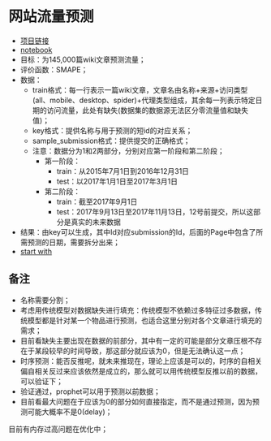 # 网站流量预测

- [项目链接](https://www.kaggle.com/c/web-traffic-time-series-forecasting)
- [notebook](https://www.kaggle.com/holoong9291/web-traffic-time-series-forecasting)
- 目标：为145,000篇wiki文章预测流量；
- 评价函数：SMAPE；
- 数据：
    - train格式：每一行表示一篇wiki文章，文章名由名称+来源+访问类型(all、mobile、desktop、spider)+代理类型组成，其余每一列表示特定日期的访问流量，此处有缺失(数据集的数据源无法区分零流量值和缺失值)；
    - key格式：提供名称与用于预测的短id的对应关系；
    - sample_submission格式：提供提交的正确格式；
    - 注意：数据分为1和2两部分，分别对应第一阶段和第二阶段；
        - 第一阶段：
            - train：从2015年7月1日到2016年12月31日
            - test：以2017年1月1日至2017年3月1日
        - 第二阶段：
            - train：截至2017年9月1日
            - test：2017年9月13日至2017年11月13日，12号前提交，所以这部分是真实的未来数据
- 结果：由key可以生成，其中Id对应submission的Id，后面的Page中包含了所需预测的日期，需要拆分出来；
- [start with](https://www.kaggle.com/headsortails/wiki-traffic-forecast-exploration-wtf-eda)

## 备注

- 名称需要分割；
- 考虑用传统模型对数据缺失进行填充：传统模型不依赖过多特征过多数据，传统模型都是针对某一个物品进行预测，也适合这里分别对各个文章进行填充的需求；
- 目前看缺失主要出现在数据的前部分，其中有一定的可能是部分文章压根不存在于某段较早的时间导致，那这部分就应该为0，但是无法确认这一点；
- 时序预测：能否反推呢，就未来推现在，理论上应该是可以的，时序的自相关偏自相关反过来应该依然是成立的，那么就可以用传统模型反推以前的数据，可以验证下；
- 验证通过，prophet可以用于预测以前数据；
- 目前看最大问题在于应该为0的部分如何直接指定，而不是通过预测，因为预测可能大概率不是0(delay)；

目前有内存过高问题在优化中；
